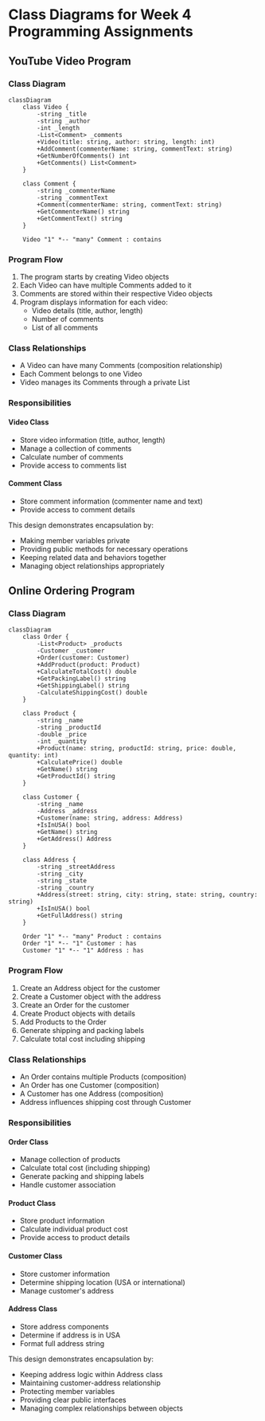 # Class Diagrams for Week 4 Programming Assignments

## YouTube Video Program

### Class Diagram

```mermaid
classDiagram
    class Video {
        -string _title
        -string _author
        -int _length
        -List<Comment> _comments
        +Video(title: string, author: string, length: int)
        +AddComment(commenterName: string, commentText: string)
        +GetNumberOfComments() int
        +GetComments() List<Comment>
    }

    class Comment {
        -string _commenterName
        -string _commentText
        +Comment(commenterName: string, commentText: string)
        +GetCommenterName() string
        +GetCommentText() string
    }

    Video "1" *-- "many" Comment : contains
```

### Program Flow

1. The program starts by creating Video objects
2. Each Video can have multiple Comments added to it
3. Comments are stored within their respective Video objects
4. Program displays information for each video:
   - Video details (title, author, length)
   - Number of comments
   - List of all comments

### Class Relationships

- A Video can have many Comments (composition relationship)
- Each Comment belongs to one Video
- Video manages its Comments through a private List

### Responsibilities

#### Video Class

- Store video information (title, author, length)
- Manage a collection of comments
- Calculate number of comments
- Provide access to comments list

#### Comment Class

- Store comment information (commenter name and text)
- Provide access to comment details

This design demonstrates encapsulation by:

- Making member variables private
- Providing public methods for necessary operations
- Keeping related data and behaviors together
- Managing object relationships appropriately

## Online Ordering Program

### Class Diagram

```mermaid
classDiagram
    class Order {
        -List<Product> _products
        -Customer _customer
        +Order(customer: Customer)
        +AddProduct(product: Product)
        +CalculateTotalCost() double
        +GetPackingLabel() string
        +GetShippingLabel() string
        -CalculateShippingCost() double
    }

    class Product {
        -string _name
        -string _productId
        -double _price
        -int _quantity
        +Product(name: string, productId: string, price: double, quantity: int)
        +CalculatePrice() double
        +GetName() string
        +GetProductId() string
    }

    class Customer {
        -string _name
        -Address _address
        +Customer(name: string, address: Address)
        +IsInUSA() bool
        +GetName() string
        +GetAddress() Address
    }

    class Address {
        -string _streetAddress
        -string _city
        -string _state
        -string _country
        +Address(street: string, city: string, state: string, country: string)
        +IsInUSA() bool
        +GetFullAddress() string
    }

    Order "1" *-- "many" Product : contains
    Order "1" *-- "1" Customer : has
    Customer "1" *-- "1" Address : has
```

### Program Flow

1. Create an Address object for the customer
2. Create a Customer object with the address
3. Create an Order for the customer
4. Create Product objects with details
5. Add Products to the Order
6. Generate shipping and packing labels
7. Calculate total cost including shipping

### Class Relationships

- An Order contains multiple Products (composition)
- An Order has one Customer (composition)
- A Customer has one Address (composition)
- Address influences shipping cost through Customer

### Responsibilities

#### Order Class

- Manage collection of products
- Calculate total cost (including shipping)
- Generate packing and shipping labels
- Handle customer association

#### Product Class

- Store product information
- Calculate individual product cost
- Provide access to product details

#### Customer Class

- Store customer information
- Determine shipping location (USA or international)
- Manage customer's address

#### Address Class

- Store address components
- Determine if address is in USA
- Format full address string

This design demonstrates encapsulation by:

- Keeping address logic within Address class
- Maintaining customer-address relationship
- Protecting member variables
- Providing clear public interfaces
- Managing complex relationships between objects
